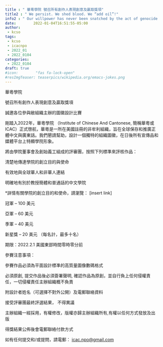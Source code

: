 ```yaml
---
title : " 華粵學院 號召所有創作人表現創意及贏取獎項"
title2 : " We persist. We shed blood. We “add oil”!"
info2 : " Our willpower has never been snatched by the act of genocide."
date:        2022-01-04T16:51:55-05:00
author:
 - kcso
tags:
 - kcso
 - icacnpo
 - 2022_01
 - 2022_0104
categories:
 - 2022_0104
draft: true
#icon:        "fas fa-lock-open"
#resImgTeaser: teaserpics/wikipedia.org/emacs-jokes.png
---
```


華粵學院

號召所有創作人表現創意及贏取獎項

誠邀各位參與敝組織主辦的圖徽設計比賽

剛踏入2022年，華粵學院 （Institute of Chinese And Cantonese, 簡稱華粵或ICAC）正式啓航，華粵是一所在美國註冊的非牟利組織，旨在全球保存和推廣正體中文與廣東話。我們懇請幫助，設計一個獨特的組織圖徽，在日後所有宣傳品和媒體平台上特顯學院形象。

將由學院董事會及創始義工組成的評審團，按照下列標準來評核作品：

清楚地傳達學院的創立目的與使命

有效地與全球華人和非華人連結

明確地有別於教授簡體和普通話的中文學院

*詳情有關學院的創立目的和使命，請瀏覽： [insert link]

冠軍 – 100 美元

亞軍 – 60 美元

季軍 – 40 美元

新星獎 – 20 美元 （每名計，最多十名）

期限：2022.2.1 美國東部時間零時零分前

參賽注意事項：

參賽作品必須為平面設計標凖的高質量圖像數碼格式

必須原創, 提交作品後必須簽署聲明, 確認作品為原創，並自行負上任何侵權責任，一切侵權責任主辦組織概不負責

附設計者姓名（可選擇不對外公開）及電郵聯絡資料

接受評審團最終評選結果， 不得異議

主辦組織一經採用，有權修改，版權亦歸主辦組織所有,有權以任何方式發放及出版

得獎結果公佈後會電郵聯絡付款方式


如有任何提交和/或提問，請電郵： icac.npo@gmail.com




